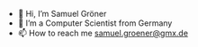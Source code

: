 - 👋 Hi, I’m Samuel Gröner
- 👀 I’m a Computer Scientist from Germany
- 📫 How to reach me samuel.groener@gmx.de

<!---
Youchunmaru/Youchunmaru is a ✨ special ✨ repository because its `README.md` (this file) appears on your GitHub profile.
You can click the Preview link to take a look at your changes.
--->

